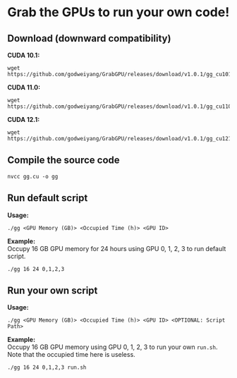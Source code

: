 # Grab the GPUs to run your own code!

## Download (downward compatibility)

**CUDA 10.1:**  
```shell
wget https://github.com/godweiyang/GrabGPU/releases/download/v1.0.1/gg_cu101
```

**CUDA 11.0:**  
```shell
wget https://github.com/godweiyang/GrabGPU/releases/download/v1.0.1/gg_cu110
```

**CUDA 12.1:**  
```shell
wget https://github.com/godweiyang/GrabGPU/releases/download/v1.0.1/gg_cu121
```

## Compile the source code

```shell
nvcc gg.cu -o gg
```

## Run default script
**Usage:**  
```shell
./gg <GPU Memory (GB)> <Occupied Time (h)> <GPU ID>
```

**Example:**  
Occupy 16 GB GPU memory for 24 hours using GPU 0, 1, 2, 3 to run default script.
```shell
./gg 16 24 0,1,2,3
```

## Run your own script

**Usage:**  
```shell
./gg <GPU Memory (GB)> <Occupied Time (h)> <GPU ID> <OPTIONAL: Script Path>
```

**Example:**  
Occupy 16 GB GPU memory using GPU 0, 1, 2, 3 to run your own `run.sh`. Note that the occupied time here is useless.
```shell
./gg 16 24 0,1,2,3 run.sh
```
